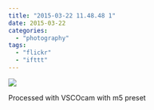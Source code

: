 ```yaml
---
title: "2015-03-22 11.48.48 1"
date: 2015-03-22
categories: 
  - "photography"
tags: 
  - "flickr"
  - "ifttt"
---
```


![](https://farm9.staticflickr.com/8691/16898148731_c7ac9d8cb0_b.jpg)  

Processed with VSCOcam with m5 preset
